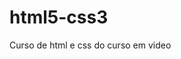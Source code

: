 # html5-css3
 Curso de html e css  do curso em video

<a href=" https://devryan2.github.io/html5-css3/desafios/desafio10">